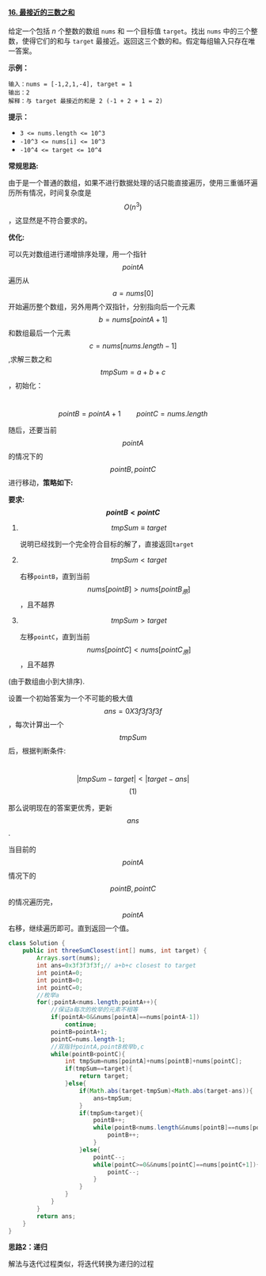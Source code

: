 #### [16. 最接近的三数之和](https://leetcode-cn.com/problems/3sum-closest/)



给定一个包括 *n* 个整数的数组 `nums` 和 一个目标值 `target`。找出 `nums` 中的三个整数，使得它们的和与 `target` 最接近。返回这三个数的和。假定每组输入只存在唯一答案。

 

**示例：**

```
输入：nums = [-1,2,1,-4], target = 1
输出：2
解释：与 target 最接近的和是 2 (-1 + 2 + 1 = 2) 
```

 

**提示：**

- `3 <= nums.length <= 10^3`
- `-10^3 <= nums[i] <= 10^3`
- `-10^4 <= target <= 10^4`

**常规思路:**

由于是一个普通的数组，如果不进行数据处理的话只能直接遍历，使用三重循环遍历所有情况，时间复杂度是$$O(n^3)$$，这显然是不符合要求的。

**优化:**

可以先对数组进行递增排序处理，用一个指针$$pointA$$遍历从$$a=nums[0]$$开始遍历整个数组，另外用两个双指针，分别指向后一个元素$$b=nums[pointA+1]$$和数组最后一个元素$$c=nums[nums.length-1]$$,求解三数之和$$tmpSum=a+b+c$$，初始化：

​                                                      $$pointB=pointA+1\qquad pointC=nums.length$$

随后，还要当前$$pointA$$的情况下的$$pointB,pointC$$进行移动，**策略如下:**

**要求:$$pointB<pointC$$**

1. $$tmpSum\equiv target$$

   说明已经找到一个完全符合目标的解了，直接返回`target`

2. $$tmpSum<target$$

   右移`pointB`，直到当前$$nums[pointB]>nums[pointB_{原}]$$，且不越界

3. $$tmpSum>target$$

   左移`pointC`，直到当前$$nums[pointC]<nums[pointC_{原}]$$，且不越界

(由于数组由小到大排序).

设置一个初始答案为一个不可能的极大值$$ans=0X3f3f3f3f$$，每次计算出一个$$tmpSum$$后，根据判断条件:

​				                                 	$$|tmpSum-target|<|target-ans|$$                   $$(1)$$

那么说明现在的答案更优秀，更新$$ans$$.

当目前的$$pointA$$情况下的$$pointB,pointC$$的情况遍历完，$$pointA$$右移，继续遍历即可。直到返回一个值。

```java
class Solution {
    public int threeSumClosest(int[] nums, int target) {
        Arrays.sort(nums);
        int ans=0x3f3f3f3f;// a+b+c closest to target
        int pointA=0;
        int pointB=0;
        int pointC=0;
        //枚举a
        for(;pointA<nums.length;pointA++){
            //保证a每次的枚举的元素不相等
            if(pointA>0&&nums[pointA]==nums[pointA-1])
                continue;
            pointB=pointA+1;
            pointC=nums.length-1;
            //双指针pointA,pointB枚举b,c
            while(pointB<pointC){
                int tmpSum=nums[pointA]+nums[pointB]+nums[pointC];
                if(tmpSum==target){
                    return target;
                }else{
                    if(Math.abs(target-tmpSum)<Math.abs(target-ans)){
                        ans=tmpSum;
                    }
                    if(tmpSum<target){
                        pointB++;
                        while(pointB<nums.length&&nums[pointB]==nums[pointB-1]){
                            pointB++;
                        }
                    }else{
                        pointC--;
                        while(pointC>=0&&nums[pointC]==nums[pointC+1]){
                            pointC--;
                        }
                    }
                }
            }
        }
        return ans;
    }
}
```



**思路2：递归**

解法与迭代过程类似，将迭代转换为递归的过程